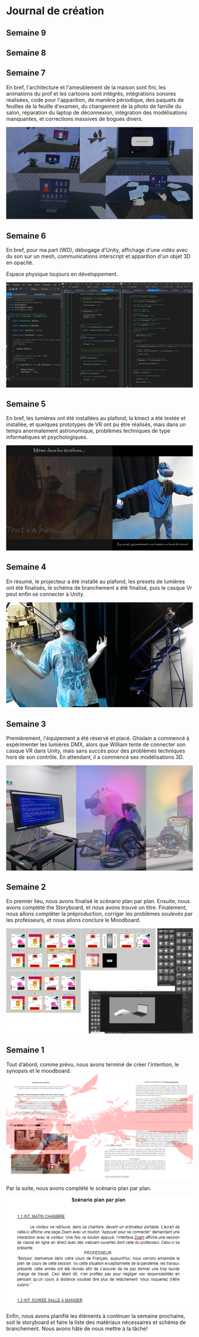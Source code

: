 # Journal de création

## Semaine 9

## Semaine 8

## Semaine 7

En bref, l'architecture et l'ameublement de la maison sont fini, les animations du prof et les cartoons sont intégrés, intégrations sonores réalisées, code pour l'apparition, de manière périodique, des paquets de feuilles de la feuille d'examen, du changement de la photo de famille du salon, réparation du laptop de déconnexion, intégration des modélisations manquantes, et corrections massives de bogues divers.

![image résumant semaine 7](medias/semaine-7-wd.png)

## Semaine 6

En bref, pour ma part (WD), débogage d'Unity, affichage d'une vidéo avec du son sur un mesh, communications interscript et apparition d'un objet 3D en opacité.

Espace physique toujours en développement.

![image résumant semaine 6](medias/semaine-6-wd.png)

## Semaine 5

En bref, les lumières ont été installées au plafond, la kinect a été testée et installée, et quelques prototypes de VR ont pu être réalisés, mais dans un temps anormalement astronomique, problèmes techniques de type informatiques et psychologiques.

![image résumant semaine 5](medias/semaine-5-collectif.png)

## Semaine 4

En résumé, le projecteur a été installé au plafond, les presets de lumières ont été finalisés, le schéma de branchement a été finalisé, puis le casque Vr peut enfin se connecter à Unity.

![image résumant semaine 4](medias/semaine-4-collectif.png)

## Semaine 3

Premièrement, l'équipement a été réservé et placé. Ghislain a commencé à expérimenter les lumières DMX, alors que William tente de connecter son casque VR dans Unity, mais sans succès pour des problèmes techniques hors de son contrôle. En attendant, il a commencé ses modélisations 3D.

![image résumant semaine 3](medias/journal-collectif-3.png)

## Semaine 2

En premier lieu, nous avons finalisé le scénario plan par plan. Ensuite, nous avons complété the Storyboard, et nous avons trouvé un titre. Finalement, nous allons compléter la préproduction, corriger les problèmes soulevés par les professeurs, et nous allons conclure le Moodboard.

![image résumant semaine 2](medias/fier-semaine-02.png)

## Semaine 1

Tout d’abord, comme prévu, nous avons terminé de créer l'intention, le synopsis et le moodboard.
![image résumant semaine 1](medias/semaine-1.png)

Par la suite, nous avons complété le scénario plan par plan. 

![image du scénario](medias/scenario.png)


Enfin, nous avons planifié les éléments à continuer la semaine prochaine, soit le storyboard et faire la liste des matériaux nécessaires et schéma de branchement. Nous avons hâte de nous mettre à la tâche!

